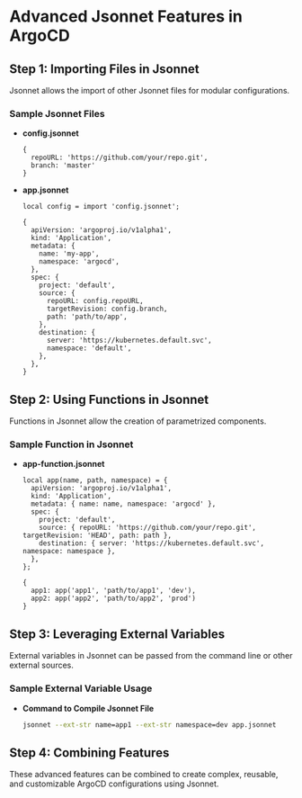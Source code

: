 
# Advanced Jsonnet Features in ArgoCD

## Step 1: Importing Files in Jsonnet

Jsonnet allows the import of other Jsonnet files for modular configurations.

### Sample Jsonnet Files

- **config.jsonnet**
  ```jsonnet
  {
    repoURL: 'https://github.com/your/repo.git',
    branch: 'master'
  }
  ```

- **app.jsonnet**
  ```jsonnet
  local config = import 'config.jsonnet';

  {
    apiVersion: 'argoproj.io/v1alpha1',
    kind: 'Application',
    metadata: {
      name: 'my-app',
      namespace: 'argocd',
    },
    spec: {
      project: 'default',
      source: {
        repoURL: config.repoURL,
        targetRevision: config.branch,
        path: 'path/to/app',
      },
      destination: {
        server: 'https://kubernetes.default.svc',
        namespace: 'default',
      },
    },
  }
  ```

## Step 2: Using Functions in Jsonnet

Functions in Jsonnet allow the creation of parametrized components.

### Sample Function in Jsonnet

- **app-function.jsonnet**
  ```jsonnet
  local app(name, path, namespace) = {
    apiVersion: 'argoproj.io/v1alpha1',
    kind: 'Application',
    metadata: { name: name, namespace: 'argocd' },
    spec: {
      project: 'default',
      source: { repoURL: 'https://github.com/your/repo.git', targetRevision: 'HEAD', path: path },
      destination: { server: 'https://kubernetes.default.svc', namespace: namespace },
    },
  };

  {
    app1: app('app1', 'path/to/app1', 'dev'),
    app2: app('app2', 'path/to/app2', 'prod')
  }
  ```

## Step 3: Leveraging External Variables

External variables in Jsonnet can be passed from the command line or other external sources.

### Sample External Variable Usage

- **Command to Compile Jsonnet File**
  ```bash
  jsonnet --ext-str name=app1 --ext-str namespace=dev app.jsonnet
  ```

## Step 4: Combining Features

These advanced features can be combined to create complex, reusable, and customizable ArgoCD configurations using Jsonnet.


